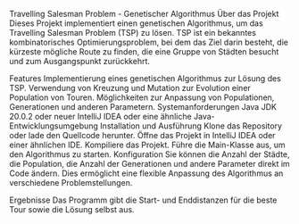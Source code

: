 Travelling Salesman Problem - Genetischer Algorithmus
Über das Projekt
Dieses Projekt implementiert einen genetischen Algorithmus, um das Travelling Salesman Problem (TSP) zu lösen. TSP ist ein bekanntes kombinatorisches Optimierungsproblem, bei dem das Ziel darin besteht, die kürzeste mögliche Route zu finden, die eine Gruppe von Städten besucht und zum Ausgangspunkt zurückkehrt.

Features
Implementierung eines genetischen Algorithmus zur Lösung des TSP.
Verwendung von Kreuzung und Mutation zur Evolution einer Population von Touren.
Möglichkeiten zur Anpassung von Populationen, Generationen und anderen Parametern.
Systemanforderungen
Java JDK 20.0.2 oder neuer
IntelliJ IDEA oder eine ähnliche Java-Entwicklungsumgebung
Installation und Ausführung
Klone das Repository oder lade den Quellcode herunter.
Öffne das Projekt in IntelliJ IDEA oder einer ähnlichen IDE.
Kompiliere das Projekt.
Führe die Main-Klasse aus, um den Algorithmus zu starten.
Konfiguration
Sie können die Anzahl der Städte, die Population, die Anzahl der Generationen und andere Parameter direkt im Code ändern. Dies ermöglicht eine flexible Anpassung des Algorithmus an verschiedene Problemstellungen.

Ergebnisse
Das Programm gibt die Start- und Enddistanzen für die beste Tour sowie die Lösung selbst aus.

